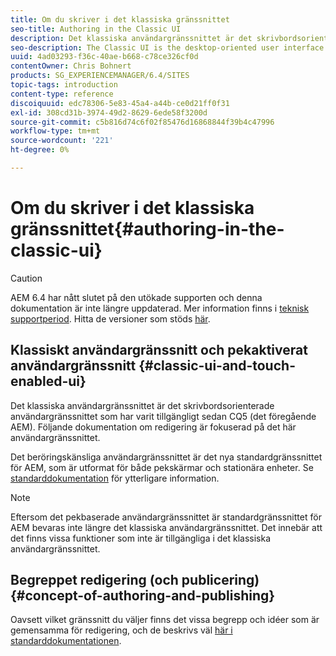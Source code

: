 ```yaml
---
title: Om du skriver i det klassiska gränssnittet
seo-title: Authoring in the Classic UI
description: Det klassiska användargränssnittet är det skrivbordsorienterade användargränssnittet som har varit tillgängligt sedan CQ5. Följande dokumentation om redigering är fokuserad på det här användargränssnittet. Det pekbaserade användargränssnittet är det nya standardgränssnittet för AEM, som är utformat för att användas både på pekskärmar och på stationära enheter. Mer information finns i standarddokumentationen.
seo-description: The Classic UI is the desktop-oriented user interface that as been available since CQ5. The following documentation on authoring is focused on this UI. The touch-based UI is the new standard user interface for AEM, designed for use on both touch and desktop devices. Please see the standard authoring documentation for further information.
uuid: 4ad03293-f36c-40ae-b668-c78ce326cf0d
contentOwner: Chris Bohnert
products: SG_EXPERIENCEMANAGER/6.4/SITES
topic-tags: introduction
content-type: reference
discoiquuid: edc78306-5e83-45a4-a44b-ce0d21ff0f31
exl-id: 308cd31b-3974-49d2-8629-6ede58f3200d
source-git-commit: c5b816d74c6f02f85476d16868844f39b4c47996
workflow-type: tm+mt
source-wordcount: '221'
ht-degree: 0%

---
```


# Om du skriver i det klassiska gränssnittet{#authoring-in-the-classic-ui}

>[!CAUTION]
>
>AEM 6.4 har nått slutet på den utökade supporten och denna dokumentation är inte längre uppdaterad. Mer information finns i [teknisk supportperiod](https://helpx.adobe.com/support/programs/eol-matrix.html). Hitta de versioner som stöds [här](https://experienceleague.adobe.com/docs/).

## Klassiskt användargränssnitt och pekaktiverat användargränssnitt {#classic-ui-and-touch-enabled-ui}

Det klassiska användargränssnittet är det skrivbordsorienterade användargränssnittet som har varit tillgängligt sedan CQ5 (det föregående AEM). Följande dokumentation om redigering är fokuserad på det här användargränssnittet.

Det beröringskänsliga användargränssnittet är det nya standardgränssnittet för AEM, som är utformat för både pekskärmar och stationära enheter. Se [standarddokumentation](/help/sites-authoring/author.md) för ytterligare information.

>[!NOTE]
>
>Eftersom det pekbaserade användargränssnittet är standardgränssnittet för AEM bevaras inte längre det klassiska användargränssnittet. Det innebär att det finns vissa funktioner som inte är tillgängliga i det klassiska användargränssnittet.

## Begreppet redigering (och publicering) {#concept-of-authoring-and-publishing}

Oavsett vilket gränssnitt du väljer finns det vissa begrepp och idéer som är gemensamma för redigering, och de beskrivs väl [här i standarddokumentationen](/help/sites-authoring/author.md#concept-of-authoring-and-publishing).
